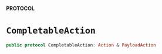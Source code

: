 **PROTOCOL**

# `CompletableAction`

```swift
public protocol CompletableAction: Action & PayloadAction
```
